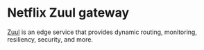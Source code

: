 # Netflix Zuul gateway
[Zuul](https://github.com/Netflix/zuul/wiki) is an edge service that provides dynamic routing, monitoring, resiliency, security, and more.


 

